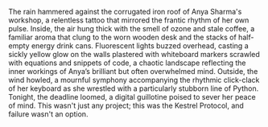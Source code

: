 The rain hammered against the corrugated iron roof of Anya Sharma's workshop, a relentless tattoo that mirrored the frantic rhythm of her own pulse.  Inside, the air hung thick with the smell of ozone and stale coffee, a familiar aroma that clung to the worn wooden desk and the stacks of half-empty energy drink cans.  Fluorescent lights buzzed overhead, casting a sickly yellow glow on the walls plastered with whiteboard markers scrawled with equations and snippets of code, a chaotic landscape reflecting the inner workings of Anya’s brilliant but often overwhelmed mind. Outside, the wind howled, a mournful symphony accompanying the rhythmic click-clack of her keyboard as she wrestled with a particularly stubborn line of Python.  Tonight, the deadline loomed, a digital guillotine poised to sever her peace of mind.  This wasn't just any project; this was the Kestrel Protocol, and failure wasn't an option.
